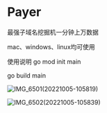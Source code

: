 # Payer

最强子域名挖掘机一分钟上万数据

mac、windows、linux均可使用

使用说明
go mod init main


go build main


![IMG_6501(20221005-105819)](https://user-images.githubusercontent.com/75553451/193972296-c380e3fb-15ce-49a5-b14c-c62cedb7ca62.PNG)


![IMG_6502(20221005-105839)](https://user-images.githubusercontent.com/75553451/193972302-004e88b1-4ca2-4df3-b5ac-4804bdce18c8.PNG)
